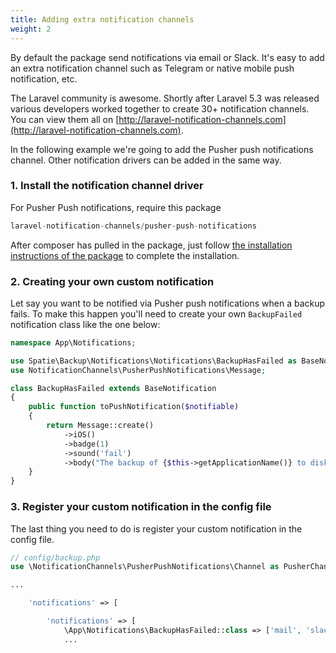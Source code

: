 ```yaml
---
title: Adding extra notification channels
weight: 2
---
```


By default the package send notifications via email or Slack. It's easy to add an extra notification channel such as Telegram or native mobile push notification, etc.
 
The Laravel community is awesome. Shortly after Laravel 5.3 was released various developers worked together to create 30+ notification channels. You can view them all on [http://laravel-notification-channels.com](http://laravel-notification-channels.com).
 
In the following example we're going to add the Pusher push notifications channel. Other notification drivers can be added in the same way.

### 1. Install the notification channel driver

For Pusher Push notifications, require this package

```php
laravel-notification-channels/pusher-push-notifications
```

After composer has pulled in the package, just follow [the installation instructions of the package](https://github.com/laravel-notification-channels#installation) to complete the installation.


### 2. Creating your own custom notification

Let say you want to be notified via Pusher push notifications when a backup fails. To make this happen you'll need to create your own `BackupFailed` notification class like the one below:

```php
namespace App\Notifications;

use Spatie\Backup\Notifications\Notifications\BackupHasFailed as BaseNotification;
use NotificationChannels\PusherPushNotifications\Message;

class BackupHasFailed extends BaseNotification
{
    public function toPushNotification($notifiable)
    {
        return Message::create()
            ->iOS()
            ->badge(1)
            ->sound('fail')
            ->body("The backup of {$this->getApplicationName()} to disk {$this->getDiskName()} has failed");
    }
}
```

### 3. Register your custom notification in the config file

The last thing you need to do is register your custom notification in the config file.

```php
// config/backup.php
use \NotificationChannels\PusherPushNotifications\Channel as PusherChannel

...

    'notifications' => [

        'notifications' => [
            \App\Notifications\BackupHasFailed::class => ['mail', 'slack', PusherChannel::class],
            ...
```

